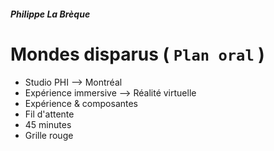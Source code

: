 
##### Philippe La Brèque

# Mondes disparus ( `Plan oral` )

- Studio PHI --> Montréal
- Expérience immersive --> Réalité virtuelle
- Expérience & composantes
- Fil d'attente
- 45 minutes
- Grille rouge


